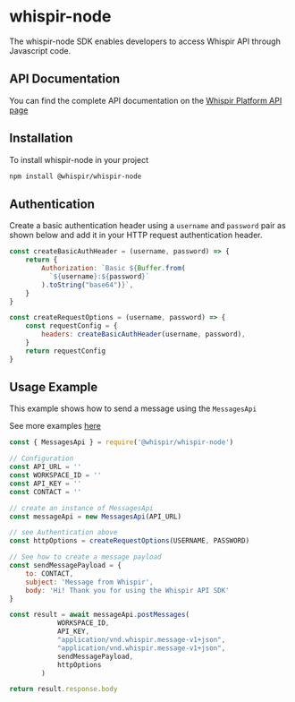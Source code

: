 # whispir-node

The whispir-node SDK enables developers to access Whispir API through Javascript code.

## API Documentation
You can find the complete API documentation on the [Whispir Platform API page](https://whispirrestapi.stoplight.io/docs/api)


## Installation
To install whispir-node in  your project
```sh
npm install @whispir/whispir-node
```


## Authentication
Create a basic authentication header using a `username` and `password` pair as shown below and add it in your HTTP request authentication header.
```javascript
const createBasicAuthHeader = (username, password) => {
    return {
        Authorization: `Basic ${Buffer.from(
          `${username}:${password}`
        ).toString("base64")}`,
    }
}

const createRequestOptions = (username, password) => {
    const requestConfig = {
        headers: createBasicAuthHeader(username, password),
    }
    return requestConfig
}
```

## Usage Example
This example shows how to send a message using the `MessagesApi`

See more examples [here](/examples)

```javascript
const { MessagesApi } = require('@whispir/whispir-node')

// Configuration
const API_URL = ''
const WORKSPACE_ID = ''
const API_KEY = ''
const CONTACT = ''

// create an instance of MessagesApi
const messageApi = new MessagesApi(API_URL)

// see Authentication above
const httpOptions = createRequestOptions(USERNAME, PASSWORD) 

// See how to create a message payload
const sendMessagePayload = {
    to: CONTACT,
    subject: 'Message from Whispir',
    body: 'Hi! Thank you for using the Whispir API SDK'
}

const result = await messageApi.postMessages(
            WORKSPACE_ID,
            API_KEY,
            "application/vnd.whispir.message-v1+json",
            "application/vnd.whispir.message-v1+json",
            sendMessagePayload,
            httpOptions
        )

return result.response.body
```